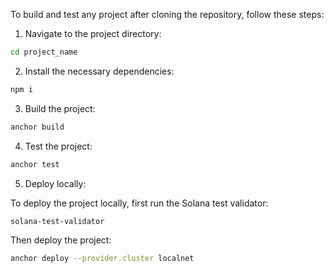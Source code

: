 To build and test any project after cloning the repository, follow these steps:

1. Navigate to the project directory:

```sh
cd project_name
```

2. Install the necessary dependencies:

```sh
npm i
```

3. Build the project:

```sh
anchor build
```

4. Test the project:

```sh
anchor test
```

5. Deploy locally:

To deploy the project locally, first run the Solana test validator:

```sh
solana-test-validator
```

Then deploy the project:

```sh
anchor deploy --provider.cluster localnet
```
